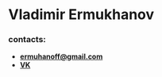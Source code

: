 # Vladimir Ermukhanov

### contacts:

- **<ermuhanoff@gmail.com>**
- **[VK](https://vk.com/woksel "VK link")**
